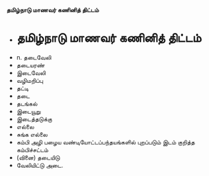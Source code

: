 **தமிழ்நாடு மாணவர் கணினித் திட்டம்**
- # தமிழ்நாடு மாணவர் கணினித் திட்டம்
- n. தடைவேலி
- தடையரண்
- இடைவேலி
- வழிமறிப்பு
- தட்டி
- தடை
- தடங்கல்
- இடையூறு
- இடைத்தடுக்கு
- எல்லை
- சுங்க எல்லை
- கம்பி அழி பழைய வண்டியோட்டப்பந்தயங்களில் புறப்படும் இடம் குறித்த கம்பிச்சட்டம்
- (வினை) தடையிடு
- வேலியிட்டு அடை.

